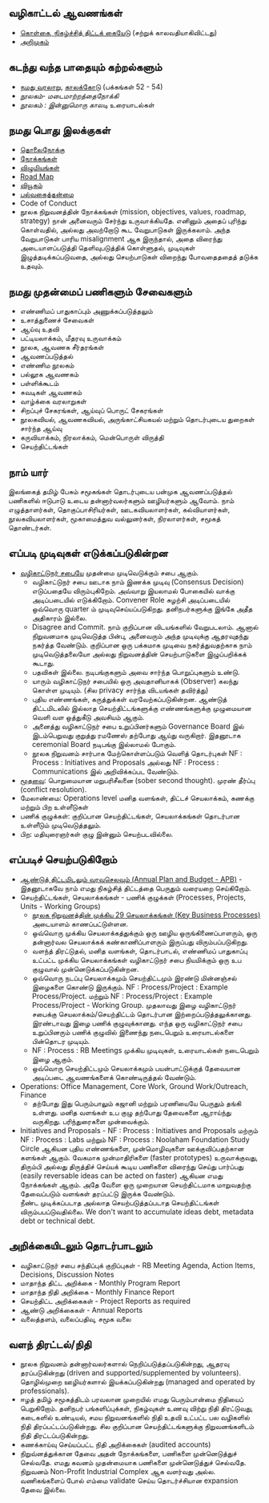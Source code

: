 ## வழிகாட்டல் ஆவணங்கள்
* [கொள்கை, நிகழ்ச்சித் திட்டக் கையேடு](http://www.noolahamfoundation.org/documents/introductions/PP_Manual_NF_2015.pdf) (சற்றுக் காலவதியாகிவிட்டது)
* [அறிமுகம்](http://www.noolahamfoundation.org/documents/introductions/IntrodocNoolaham.pdf)

## கடந்து வந்த பாதையும் கற்றல்களும்
* [நமது வரலாறு](http://noolahamfoundation.org/web/ta/%E0%AE%B5%E0%AE%B0%E0%AE%B2%E0%AE%BE%E0%AE%B1%E0%AF%81), [
காலக்கோடு](http://www.noolahamfoundation.org/documents/introductions/PP_Manual_NF_2015.pdf) (பக்கங்கள் 52 - 54)
* *நூலகம்- மடைமாற்றத்தைநோக்கி*
* *நூலகம் : இன்னுமொரு காலடி* உரையாடல்கள்

## நமது பொது இலக்குகள்
* [தொலைநோக்கு](https://github.com/noolahamfoundation/guiding-documents/blob/master/NF%20-%20Mission.md)
* [நோக்கங்கள்](https://github.com/noolahamfoundation/guiding-documents/blob/master/NF%20-%20Objectives.md)
* [விழுமியங்கள்](https://github.com/noolahamfoundation/guiding-documents/blob/master/NF%20-%20Values.md)
* [Road Map](http://noolahamfoundation.org/wiki/index.php?title=Roadmap_2020)
* [வியூகம்](https://github.com/noolahamfoundation/guiding-documents/blob/master/Noolaham%20Strategy%202012-2014%20Final%20Final%20v1%202011-12-24.docx)
* [பல்வகைத்தன்மை](https://github.com/noolahamfoundation/guiding-documents/blob/master/NF%20-%20Diversity.md)
* Code of Conduct
* நூலக நிறுவனத்தின் நோக்கங்கள் (mission, objectives, values, roadmap, strategy) நான் அனைவரும் சேர்ந்து உருவாக்கியதே.  எனினும் அதைப் புரிந்து கொள்வதில், அல்லது அவற்றோடு கூட வேறுபாடுகள் இருக்கலாம்.  அந்த வேறுபாடுகள் பாரிய misalignment ஆக இருந்தால், அதை விரைந்து அடையாளப்படுத்தி தெளிவுபடுத்திக் கொள்ளுதல், முடிவுகள் இழுத்தடிக்கப்படுவதை, அல்லது செயற்பாடுகள் விறைந்து போவதைததைத் தடுக்க உதவும்.

## நமது முதன்மைப் பணிகளும் சேவைகளும்
* எண்ணிமப் பாதுகாப்பும் அணுக்கப்படுத்தலும்
* உசாத்துணைச் சேவைகள்
* ஆய்வு உதவி
* பட்டியலாக்கம், மீதரவு உருவாக்கம்
* நூலக, ஆவணக சீர்தரங்கள்
* ஆவணப்படுத்தல்
* எண்ணிம நூலகம்
* பல்லூக ஆவணகம்
* பள்ளிக்கூடம்
* சுவடிகள் ஆவணகம்
* வாழ்க்கை வரலாறுகள்
* சிறப்புச் சேகரங்கள், ஆய்வுப் பொருட் சேகரங்கள்
* நூலகவியல், ஆவணகவியல், அருங்காட்சியகயல் மற்றும் தொடர்புடைய துறைகள் சார்ந்த ஆய்வு
* கருவியாக்கம், நிரலாக்கம், மென்பொருள் விருத்தி
* செயற்திட்டங்கள்
    
## நாம் யார்
இலங்கைத் தமிழ் பேசும் சமூகங்கள் தொடர்புடைய பன்முக ஆவணப்படுத்தல் பணிகளில் ஈடுபாடு உடைய தன்னார்வலர்களும் ஊழியர்களும் ஆவோம்.  நாம் எழுத்தாளர்கள், தொகுப்பாசிரியர்கள், ஊடகவியலாளர்கள், கல்வியாளர்கள், நூலகவியலாளர்கள், மூகாமைத்துவ வல்லுனர்கள், நிரலாளர்கள், சமூகத் தொண்டர்கள்.  

## எப்படி முடிவுகள் எடுக்கப்படுகின்றன
* [வழிகாட்டுநர் சபையே](https://docs.google.com/document/d/1UMo05fUzjMJFdnThg4pxX-s0p72rRLxi-ENA74I2YeA/edit?usp=sharing) முதன்மை முடிவெடுக்கும் சபை ஆகும்.
    * வழிகாட்டுநர் சபை ஊடாக நாம் இணக்க முடிவு (Consensus Decision) எடுப்பதையே விரும்புகிறேம்.  அவ்வாறு இயலாமல் போகையில் வாக்கு அடிப்படையில் எடுக்கிறோம்.  Convener Role சுழற்சி அடிப்படையில் ஒவ்வொரு quarter ம் முடிவுசெய்யப்படுகிறது.  தனிநபர்களுக்கு இங்கே அதீத அதிகாரம் இல்லை.  
    * Disagree and Commit. நாம் குறிப்பான விடயங்களில் வேறுபடலாம்.  ஆனால் நிறுவனமாக முடிவெடுத்த பின்பு, அனைவரும் அந்த முடிவுக்கு ஆதரவுதந்து நகர்த்த வேண்டும்.  குறிப்பான ஒரு பக்கமாக முடிவை நகர்த்துவதற்காக நாம் முடிவெடுத்தலையோ அல்லது நிறுவனத்தின் செயற்பாடுகளை இழுப்பறிக்கக் கூடாது.
    * பதவிகள் இல்லை.  நடிபங்குகளும் அவை சார்ந்த பொறுப்புகளும் உண்டு. 
    * யாரும் வழிகாட்டுநர் சபையில் ஒரு அவதானியாகக் (Observer) கலந்து கொள்ள முடியும். (சில privacy சார்ந்த விடயங்கள் தவிர்த்து)
    * புதிய எண்ணங்கள், கருத்துக்கள் வரவேற்கப்படுகின்றன.  ஆண்டுத் திட்டமிடலில் இல்லாத செயற்திட்டங்களுக்கு எண்ணங்களுக்கு முழுமையான வெளி வள ஒத்துகீடு அவசியம் ஆகும்.
    * அனைத்து வழிகாட்டுநர் சபை உறுப்பினர்களும் Governance Board இல் இடம்பெறுவது குறுத்து ரமணேஸ் தற்போது ஆய்து வருகிறார்.  இதனூடாக ceremonial Board நடிபங்கு இல்லாமல் போகும்.
    * நூலக நிறுவனம் சார்பாக மேற்கொள்ளப்படும் வெளித் தொடர்புகள்  NF : Process : Initiatives and Proposals  அல்லது NF : Process : Communications இல் அறிவிக்கப்பட வேண்டும்.  
* [மூதவை](https://docs.google.com/document/d/1xHDGKgzjRYDObbzR6LSDUANqL2NLzk3CL6h_Au5OEIQ/edit?usp=sharing): பொறுமையான 
மறுபரிசீலனை (sober second thought). முரண் தீர்ப்பு (conflict resolution).
* மேலாண்மை: Operations level மனித வளங்கள், திட்டச் செயலாக்கம், கணக்கு மற்றும் பிற உள்ளீடுகள்
* பணிக் குழுக்கள்: குறிப்பான செயற்திட்டங்கள், செயலாக்கங்கள் தொடர்பான உள்ளீடும் முடிவெடுத்தலும்.
* பிற: மதியுரைஞர்கள் குழு இன்னும் செயற்படவில்லை.
    
## எப்படிச் செயற்படுகிறோம்
* [ஆண்டுத் திட்டமிடலும் வரவுசெலவும் (Annual Plan and Budget - APB)](http://www.noolahamfoundation.org/blog/?p=1134) - இதனூடாகவே நாம் எமது நிகழ்சித் திட்டத்தை பெருதும் வரையறை செய்கிறோம்.  
* செயற்திட்டங்கள், செயலாக்கங்கள் - பணிக் குழுக்கள் (Processes, Projects, Units - Working Groups)
    * [நூலக நிறுவனத்தின் முக்கிய 29 செயலாக்கங்கள் (Key Business Processes)](https://docs.google.com/spreadsheets/d/1uzD1t51iG7-8qe2zQxCJlWJt4o9WnRIu3v0Ni34zke0/edit?usp=sharing) அடையாளம் காணப்பட்டுள்ளன.  
    * ஒவ்வொரு முக்கிய செயலாக்கத்துக்கும் ஒரு ஊழிய ஒருங்கிணைப்பாளரும், ஒரு தன்னார்வல செயலாக்கக் கண்காணிப்பாளரும் இருப்பது விரும்பப்படுகிறது.
    * வளந்த் திரட்டுதல், மனித வளங்கள், தொடர்பாடல், எண்ணிமப் பாதுகாப்பு உட்பட்ட முக்கிய செயலாக்கங்கள் வழிகாட்டுநர் சபை நியமிக்கும் ஒரு உப குழுவால் முன்னெடுக்கப்படுகின்றன.  
    * ஒவ்வொரு நடப்பு செயலாக்கமும் செயற்திட்டமும் இரண்டு மின்னஞ்சல் இழைகளை கொண்டு இருக்கும்.  NF : Process/Project : Example Process/Project.  மற்றும் NF : Process/Project : Example Process/Project - Working Group.  முதலாவது இழை வழிகாட்டுநர் சபைக்கு செயலாக்கம்/செயற்திட்டம் தொடர்பான இற்றைப்படுத்தலுக்கானது.  இரண்டாவது இழை பணிக் குழுவுக்கானது.  எந்த ஒரு வழிகாட்டுநர் சபை உறுப்பினரும் பணிக் குழுவில் இணைந்து நடைபெறும் உரையாடல்களை பின்தொடர முடியும்.  
     * NF : Process : RB Meetings முக்கிய முடிவுகள், உரையாடல்கள் நடைபெறும் இழை ஆகும்.
     * ஒவ்வொரு செயற்திட்டமும் செயலாக்கமும் பயன்பாட்டுக்குத் தேவையான அடிப்படை ஆவணங்களைக் கொண்டிருத்தல் வேண்டும்.  
 * Operations: Office Management, Core Work, Ground Work/Outreach, Finance
     * தற்போது இது பெரும்பாலும் கஜானி மற்றும் பரணியையே பெருதும் தங்கி உள்ளது.  மனித வளங்கள் உப குழு தற்போது தேவைகளை ஆராய்ந்து வருகிறது.  பரிந்துரைகளை முன்வைக்கும்.
* Initiatives and Proposals - NF : Process : Initiatives and Proposals மற்ரும் NF : Process : Labs மற்றும் NF : Process : Noolaham Foundation Study Circle ஆகியன புதிய எண்ணங்களை, முன்மொழிவுகளை ஊக்குவிப்பதற்கான களங்கள் ஆகும்.  வேகமாக முன்மாதிரிகளை (faster prototypes) உருவாக்குவது, திரும்பி அல்லது திருத்திச் செய்யக் கூடிய பணிகளை விரைந்து செய்து பார்ப்பது (easily reversable ideas can be acted on faster)  ஆகியன எமது நோக்கங்கள் ஆகும்.  அதே வேளை ஒரு முறையான செயற்திட்டமாக மாறுவதற்கு தேவைப்படும் வளங்கள் தரப்பட்டு இருக்க வேண்டும்.    
நீண்ட முடிக்கப்படாத அல்லாத செயற்படுத்தப்படாத செயற்திட்டங்கள் விரும்பபப்டுவதில்லை.  We don't want to accumulate ideas debt, metadata debt or technical debt.    

## அறிக்கையிடலும் தொடர்பாடலும்
* வழிகாட்டுநர் சபை சந்திப்புக் குறிப்புகள் - RB Meeting Agenda, Action Items, Decisions, Discussion Notes
* மாதாந்த திட்ட அறிக்கை - Monthly Program Report
* மாதாந்த நிதி அறிக்கை - Monthly Finance Report
* செயற்திட்ட அறிக்கைகள் - Project Reports as required
* ஆண்டு அறிக்கைகள் - Annual Reports
* வலைத்தளம், வலைப்பதிவு, சமூக வலை

## வளந் திரட்டல்/நிதி
* நூலக நிறுவனம் தன்னார்வலர்களால் நெறிப்படுத்தப்படுகின்றது, ஆதரவு தரப்படுகின்றது (driven and supported/supplemented by volunteers).  தொழில்முறை ஊழியர்களால் இயக்கப்படுகின்றது (managed and operated by professionals).
* ஈழத் தமிழ் சமூகத்திடம் பரவலான முறையில் எமது பெரும்பான்மை நிதியைப் பெறுகிறோம்.  தனிநபர் பங்களிப்புக்கள், நிகழ்வுகள் உணவு விற்று நிதி திரட்டுவது, கடைகளில் உண்டியல், சமய நிறுவனங்களில் நிதி உதவி உட்பட்ட பல வழிகளில் நிதி திரப்பட்டப்படுகின்றது.  சில குறிப்பான செயற்திட்டங்களுக்கு நிறுவனங்களிடம் நிதி திரட்டப்படுகின்றது.  
* கணக்காய்வு செய்யப்பட்ட நிதி அறிக்கைகள் (audited accounts)
* நிறுவ்னத்துக்கான தேவை அதன் நோக்கங்களை, பணிகளை முன்னெடுத்துச் செல்வதே.  எமது கவனம் முதன்மையாக பணிகளை முன்னெடுத்துச் செல்வதே.  நிறுவனம் Non-Profit Industrial Complex ஆக வளர்வது அல்ல.  வணிகங்களைப் போல் எம்மை validate செய்ய தொடர்ச்சியான expansion தேவை இல்லை.  
